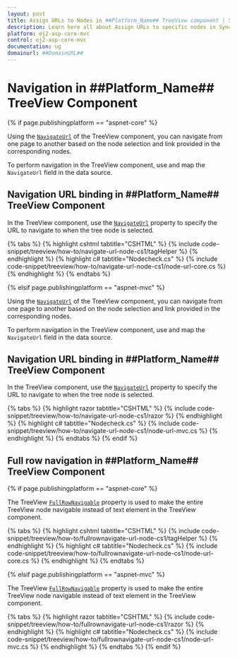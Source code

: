 ```yaml
---
layout: post
title: Assign URLs to Nodes in ##Platform_Name## TreeView component | Syncfusion
description: Learn here all about Assign URLs to specific nodes in Syncfusion ##Platform_Name## TreeView component of Syncfusion Essential JS 2 and more.
platform: ej2-asp-core-mvc
control: ej2-asp-core-mvc
documentation: ug
domainurl: ##DomainURL##
---
```


# Navigation in ##Platform_Name## TreeView Component

{% if page.publishingplatform == "aspnet-core" %}


Using the [`NavigateUrl`](https://help.syncfusion.com/cr/aspnetcore-js2/Syncfusion.EJ2.Navigations.TreeViewFieldsSettings.html#Syncfusion_EJ2_Navigations_TreeViewFieldsSettings_NavigateUrl) of the TreeView component, you can navigate from one page to another based on the node selection and link provided in the corresponding nodes.

To perform navigation in the TreeView component, use and map the `NavigateUrl` field in the data source.

## Navigation URL binding in ##Platform_Name## TreeView Component

In the TreeView component, use the [`NavigateUrl`](https://help.syncfusion.com/cr/aspnetcore-js2/Syncfusion.EJ2.Navigations.TreeViewFieldsSettings.html#Syncfusion_EJ2_Navigations_TreeViewFieldsSettings_NavigateUrl) property to specify the URL to navigate to when the tree node is selected.


{% tabs %}
{% highlight cshtml tabtitle="CSHTML" %}
{% include code-snippet/treeview/how-to/navigate-url-node-cs1/tagHelper %}
{% endhighlight %}
{% highlight c# tabtitle="Nodecheck.cs" %}
{% include code-snippet/treeview/how-to/navigate-url-node-cs1/node-url-core.cs %}
{% endhighlight %}
{% endtabs %}

{% elsif page.publishingplatform == "aspnet-mvc" %}

Using the [`NavigateUrl`](https://help.syncfusion.com/cr/aspnetmvc-js2/Syncfusion.EJ2.Navigations.TreeViewFieldsSettings.html#Syncfusion_EJ2_Navigations_TreeViewFieldsSettings_NavigateUrl) of the TreeView component, you can navigate from one page to another based on the node selection and link provided in the corresponding nodes.

To perform navigation in the TreeView component, use and map the `NavigateUrl` field in the data source.

## Navigation URL binding in ##Platform_Name## TreeView Component

In the TreeView component, use the [`NavigateUrl`](https://help.syncfusion.com/cr/aspnetmvc-js2/Syncfusion.EJ2.Navigations.TreeViewFieldsSettings.html#Syncfusion_EJ2_Navigations_TreeViewFieldsSettings_NavigateUrl) property to specify the URL to navigate to when the tree node is selected.


{% tabs %}
{% highlight razor tabtitle="CSHTML" %}
{% include code-snippet/treeview/how-to/navigate-url-node-cs1/razor %}
{% endhighlight %}
{% highlight c# tabtitle="Nodecheck.cs" %}
{% include code-snippet/treeview/how-to/navigate-url-node-cs1/node-url-mvc.cs %}
{% endhighlight %}
{% endtabs %}
{% endif %}


## Full row navigation in ##Platform_Name## TreeView Component

{% if page.publishingplatform == "aspnet-core" %}

The TreeView [`FullRowNavigable`](https://help.syncfusion.com/cr/aspnetcore-js2/Syncfusion.EJ2.Navigations.TreeView.html#Syncfusion_EJ2_Navigations_TreeView_FullRowNavigable) property is used to make the entire TreeView node navigable instead of text element in the TreeView component.

{% tabs %}
{% highlight cshtml tabtitle="CSHTML" %}
{% include code-snippet/treeview/how-to/fullrownavigate-url-node-cs1/tagHelper %}
{% endhighlight %}
{% highlight c# tabtitle="Nodecheck.cs" %}
{% include code-snippet/treeview/how-to/fullrownavigate-url-node-cs1/node-url-core.cs %}
{% endhighlight %}
{% endtabs %}

{% elsif page.publishingplatform == "aspnet-mvc" %}

The TreeView [`FullRowNavigable`](https://help.syncfusion.com/cr/aspnetmvc-js2/Syncfusion.EJ2.Navigations.TreeView.html#Syncfusion_EJ2_Navigations_TreeView_FullRowNavigable) property is used to make the entire TreeView node navigable instead of text element in the TreeView component.

{% tabs %}
{% highlight razor tabtitle="CSHTML" %}
{% include code-snippet/treeview/how-to/fullrownavigate-url-node-cs1/razor %}
{% endhighlight %}
{% highlight c# tabtitle="Nodecheck.cs" %}
{% include code-snippet/treeview/how-to/fullrownavigate-url-node-cs1/node-url-mvc.cs %}
{% endhighlight %}
{% endtabs %}
{% endif %}